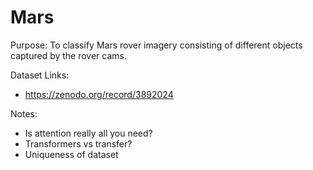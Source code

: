 # Mars

Purpose: To classify Mars rover imagery consisting of different objects captured by the rover cams.


Dataset Links:
- https://zenodo.org/record/3892024


Notes:
- Is attention really all you need?
- Transformers vs transfer?
- Uniqueness of dataset

